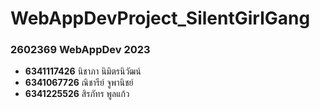 # WebAppDevProject_SilentGirlGang
<h3>2602369 WebAppDev 2023</h3>
<ul>
  <li><b>6341117426</b> นิชาภา นิมิตรนิวัฒน์</li>
  <li><b>6341067726</b> ณิชารีย์ จูพานิชย์</li>
  <li><b>6341225526</b> สิรภัทร พูลแก้ว</li>
</ul>
